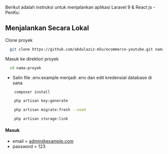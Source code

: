 Berikut adalah instruksi untuk menjalankan aplikasi Laravel 9 & React js - PenKu:

## Menjalankan Secara Lokal

Clone proyek

```bash
  git clone https://github.com/abdulaziz-m5u/ecommerce-youtube.git nama-proyek
```

Masuk ke direktori proyek

```bash
  cd nama-proyek
```

-   Salin file .env.example menjadi .env dan edit kredensial database di sana

```bash
    composer install
```

```bash
    php artisan key:generate
```

```bash
    php artisan migrate:fresh --seed
```

```bash
    php artisan storage:link
```

#### Masuk

-   email = admin@example.com
-   password = 123
